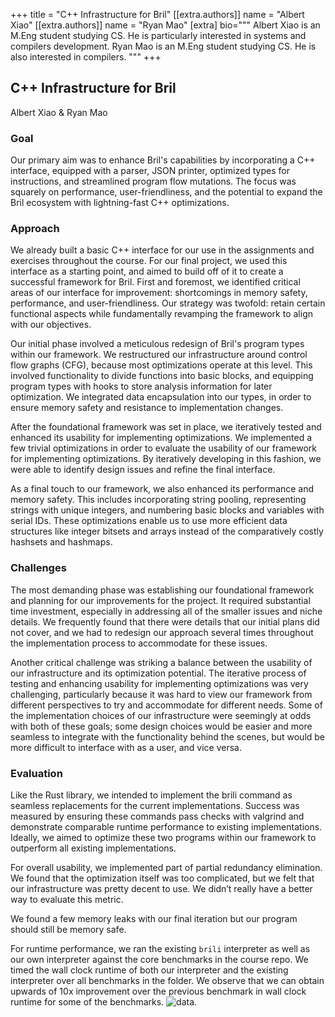 +++
title = "C++ Infrastructure for Bril"
[[extra.authors]]
name = "Albert Xiao"
[[extra.authors]]
name = "Ryan Mao"
[extra]
bio="""
Albert Xiao is an M.Eng student studying CS. He is particularly interested in systems and compilers development. 
Ryan Mao is an M.Eng student studying CS. He is also interested in compilers.
"""
+++

## C++ Infrastructure for Bril
Albert Xiao & Ryan Mao

### Goal
Our primary aim was to enhance Bril's capabilities by incorporating a C++ interface, equipped with a parser, JSON printer, optimized types for instructions, and streamlined program flow mutations. The focus was squarely on performance, user-friendliness, and the potential to expand the Bril ecosystem with lightning-fast C++ optimizations.

### Approach
We already built a basic C++ interface for our use in the assignments and exercises throughout the course. For our final project, we used this interface as a starting point, and aimed to build off of it to create a successful framework for Bril. First and foremost, we identified critical areas of our interface for improvement: shortcomings in memory safety, performance, and user-friendliness. Our strategy was twofold: retain certain functional aspects while fundamentally revamping the framework to align with our objectives.

Our initial phase involved a meticulous redesign of Bril's program types within our framework. We restructured our infrastructure around control flow graphs (CFG), because most optimizations operate at this level. This involved functionality to divide functions into basic blocks, and equipping program types with hooks to store analysis information for later optimization. We integrated data encapsulation into our types, in order to ensure memory safety and resistance to implementation changes.

After the foundational framework was set in place, we iteratively tested and enhanced its usability for implementing optimizations. We implemented a few trivial optimizations in order to evaluate the usability of our framework for implementing optimizations. By iteratively developing in this fashion, we were able to identify design issues and refine the final interface.

As a final touch to our framework, we also enhanced its performance and memory safety. This includes incorporating string pooling, representing strings with unique integers, and numbering basic blocks and variables with serial IDs. These optimizations enable us to use more efficient data structures like integer bitsets and arrays instead of the comparatively costly hashsets and hashmaps. 

### Challenges
The most demanding phase was establishing our foundational framework and planning for our improvements for the project. It required substantial time investment, especially in addressing all of the smaller issues and niche details. We frequently found that there were details that our initial plans did not cover, and we had to redesign our approach several times throughout the implementation process to accommodate for these issues. 

Another critical challenge was striking a balance between the usability of our infrastructure and its optimization potential. The iterative process of testing and enhancing usability for implementing optimizations was very challenging, particularly because it was hard to view our framework from different perspectives to try and accommodate for different needs. Some of the implementation choices of our infrastructure were seemingly at odds with both of these goals; some design choices would be easier and more seamless to integrate with the functionality behind the scenes, but would be more difficult to interface with as a user, and vice versa. 


### Evaluation

Like the Rust library, we intended to implement the brili command as seamless replacements for the current implementations. Success was measured by ensuring these commands pass checks with valgrind and demonstrate comparable runtime performance to existing implementations. Ideally, we aimed to optimize these two programs within our framework to outperform all existing implementations.

For overall usability, we implemented part of partial redundancy elimination. We found that the optimization itself was too complicated, but we felt that our infrastructure was pretty decent to use. We didn’t really have a better way to evaluate this metric.

We found a few memory leaks with our final iteration but our program should still be memory safe.

For runtime performance, we ran the existing `brili` interpreter as well as our own interpreter against the core benchmarks in the course repo. We timed the wall clock runtime of both our interpreter and the existing interpreter over all benchmarks in the folder. We observe that we can obtain upwards of 10x improvement over the previous benchmark in wall clock runtime for some of the benchmarks. ![data](https://docs.google.com/spreadsheets/d/1QoUncdD2We8P7KumqAfWIKOdVGDnGZ_klbH5AieZHrQ/edit?usp=sharing).




